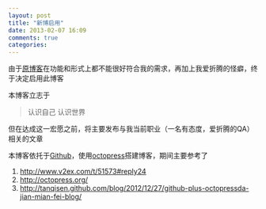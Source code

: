 ```yaml
---
layout: post
title: "新博启用"
date: 2013-02-07 16:09
comments: true
categories: 
---
```


由于[原博客](http://ckbsc.blog.163.com/)在功能和形式上都不能很好符合我的需求，再加上我爱折腾的怪癖，终于决定启用此博客

本博客立志于

 > 认识自己 认识世界

但在达成这一宏愿之前，将主要发布与我当前职业（一名有态度，爱折腾的QA）相关的文章

本博客依托于[Github](github.com)，使用[octopress](octopress.org)搭建博客，期间主要参考了

1. http://www.v2ex.com/t/51573#reply24
2. http://octopress.org/
3. http://tanqisen.github.com/blog/2012/12/27/github-plus-octopressda-jian-mian-fei-blog/



